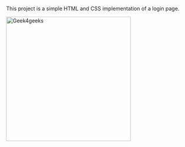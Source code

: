 This project is a simple HTML and CSS implementation of a login page.

 <img width="337" alt="Geek4geeks" src="https://github.com/Ria-00/GeekforGeeks/assets/92623800/2a46c811-2e83-4ba8-be80-1bc9c4b85305">
